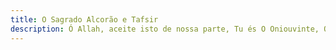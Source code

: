 ```yaml
---
title: O Sagrado Alcorão e Tafsir
description: Ó Allah, aceite isto de nossa parte, Tu és O Oniouvinte, O Onisciente.
---
```

